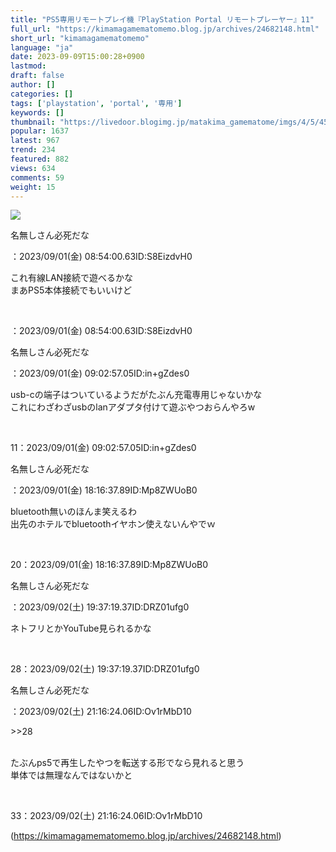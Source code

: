 ```yaml
---
title: "PS5専用リモートプレイ機『PlayStation Portal リモートプレーヤー』11"
full_url: "https://kimamagamematomemo.blog.jp/archives/24682148.html"
short_url: "kimamagamematomemo"
language: "ja"
date: 2023-09-09T15:00:28+0900
lastmod: 
draft: false
author: []
categories: []
tags: ['playstation', 'portal', '専用']
keywords: []
thumbnail: "https://livedoor.blogimg.jp/matakima_gamematome/imgs/4/5/45b69cff.jpg"
popular: 1637
latest: 967
trend: 234
featured: 882
views: 634
comments: 59
weight: 15
---
```


![](https://livedoor.blogimg.jp/matakima_gamematome/imgs/4/5/45b69cff.jpg)

<div><p id='resuname9' class='ui-sortable-handle'>名無しさん必死だな </p>：2023/09/01(金) 08:54:00.63ID:S8EizdvH0<p id='surebody9' class='surebody_S8EizdvH0' name='surebodymain'>これ有線LAN接続で遊べるかな <br> まあPS5本体接続でもいいけど</p><br><p>：2023/09/01(金) 08:54:00.63ID:S8EizdvH0</p><p id='resuname11' class='ui-sortable-handle'>名無しさん必死だな </p>：2023/09/01(金) 09:02:57.05ID:in+gZdes0<p id='surebody11' class='surebody_ingZdes0' name='surebodymain'>usb-cの端子はついているようだがたぶん充電専用じゃないかな <br> これにわざわざusbのlanアダプタ付けて遊ぶやつおらんやろw</p><br><p>11：2023/09/01(金) 09:02:57.05ID:in+gZdes0</p><p id='resuname20' class='ui-sortable-handle'>名無しさん必死だな </p>：2023/09/01(金) 18:16:37.89ID:Mp8ZWUoB0<p id='surebody20' class='surebody_Mp8ZWUoB0' name='surebodymain'>bluetooth無いのほんま笑えるわ <br> 出先のホテルでbluetoothイヤホン使えないんやでｗ</p><br><p>20：2023/09/01(金) 18:16:37.89ID:Mp8ZWUoB0</p><p id='resuname28' class='ui-sortable-handle'>名無しさん必死だな </p>：2023/09/02(土) 19:37:19.37ID:DRZ01ufg0<p id='surebody28' class='surebody_DRZ01ufg0' name='surebodymain'>ネトフリとかYouTube見られるかな</p><br><p>28：2023/09/02(土) 19:37:19.37ID:DRZ01ufg0</p><p id='resuname33' class='ui-sortable-handle'>名無しさん必死だな </p>：2023/09/02(土) 21:16:24.06ID:Ov1rMbD10<p id='surebody33' class='surebody_Ov1rMbD10' name='surebodymain'><p class='ui-sortable-handle'>>>28</p> <br> たぶんps5で再生したやつを転送する形でなら見れると思う <br> 単体では無理なんではないかと</p><br><p>33：2023/09/02(土) 21:16:24.06ID:Ov1rMbD10</p><p id='preview_dispAffi'></p></div>

(https://kimamagamematomemo.blog.jp/archives/24682148.html)
